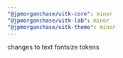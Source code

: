 ```yaml
---
"@jpmorganchase/uitk-core": minor
"@jpmorganchase/uitk-lab": minor
"@jpmorganchase/uitk-theme": minor
---
```


changes to text fontsize tokens
